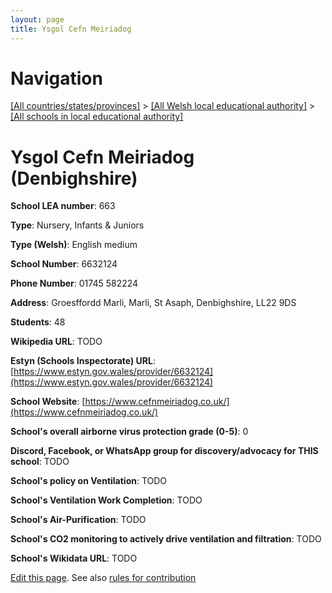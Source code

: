 ```yaml
---
layout: page
title: Ysgol Cefn Meiriadog
---
```

# Navigation

[[All countries/states/provinces]](../../..) > [[All Welsh local educational authority]](../..) > [[All schools in local educational authority]](..)

# Ysgol Cefn Meiriadog (Denbighshire)

**School LEA number**: 663

**Type**: Nursery, Infants & Juniors

**Type (Welsh)**: English medium

**School Number**: 6632124

**Phone Number**: 01745 582224

**Address**: Groesffordd Marli, Marli, St Asaph, Denbighshire, LL22 9DS

**Students**: 48

**Wikipedia URL**: TODO

**Estyn (Schools Inspectorate) URL**: [https://www.estyn.gov.wales/provider/6632124](https://www.estyn.gov.wales/provider/6632124)

**School Website**: [https://www.cefnmeiriadog.co.uk/](https://www.cefnmeiriadog.co.uk/)

**School's overall airborne virus protection grade (0-5)**: 0

**Discord, Facebook, or WhatsApp group for discovery/advocacy for THIS school**: TODO

**School's policy on Ventilation**: TODO

**School's Ventilation Work Completion**: TODO

**School's Air-Purification**: TODO

**School's CO2 monitoring to actively drive ventilation and filtration**: TODO

**School's Wikidata URL**: TODO




[Edit this page](https://github.com/ventilate-schools/Wales/edit/prif/./Denbighshire/Ysgol_Cefn_Meiriadog.md). See also [rules for contribution](../../../contribution-rules/)